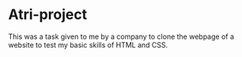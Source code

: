# Atri-project
This was a task given to me by a company to clone the webpage of a website to test my basic skills of HTML and CSS.
